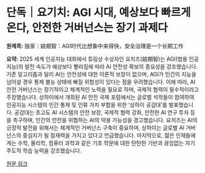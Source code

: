 # 단독｜요기치: AGI 시대, 예상보다 빠르게 온다, 안전한 거버넌스는 장기 과제다

**원제목:** 独家｜姚期智：AGI时代比想象中来得快，安全治理是一个长期工作

**요약:** 2025 세계 인공지능 대회에서 튜링상 수상자인 요치즈(姚期智)는 AGI(범용 인공지능)의 발전 속도가 예상보다 빨라짐에 따라 AI 안전성 확보의 중요성을 강조했습니다. 기존 알고리즘과 달리 AI는 안전성에 대한 이론적 보장이 없으며, AGI가 인간의 지능을 넘어설 경우 통제 불능 상태에 빠질 위험성이 있다는 점을 우려했습니다.  이에 따라,  AI 안전 거버넌스는 장기적이고 체계적인 노력을 필요로 하며,  국제적 협력이 필수적이라고 주장했습니다.  상하이에서 개최된 AI 안전 국제 포럼에서는  글로벌 석학들이 참여하여 인공지능 시스템의 인간 통제 및 인류 가치 부합을 위한 ‘상하이 공감대’를 발표했습니다.  공감대는  초고도 AI 시스템의 안전 보장,  국제적 협력 강화,  안전한 AI 연구 투자 등을 촉구하며,  인간의 안전을 위협하는 AI의 악용 가능성을 경고했습니다.  요치즈는  AI의 긍정적 발전을 위해서는  체계적인 거버넌스 구축이 중요하며, 상하이는  글로벌 AI 거버넌스의 중심지가 될 잠재력을 가지고 있다고 언급했습니다.  마지막으로,  젊은 인재들에게는  수학, 물리학, 컴퓨터 과학과 같은 기초 학문에 대한 탄탄한 기반과 끊임없는 자기주도적 학습 능력을 강조했습니다.

[원문 링크](https://www.yicai.com/news/102743406.html)
